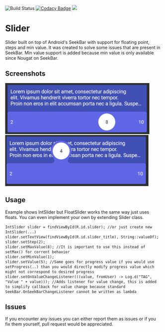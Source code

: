 ![Build Status](https://github.com/adsamcik/Slider/workflows/Android%20CI/badge.svg)
[![Codacy Badge](https://api.codacy.com/project/badge/Grade/f706029f5a5f453e8f59844caf711ed8)](https://www.codacy.com/app/adsamcik/Slider?utm_source=github.com&amp;utm_medium=referral&amp;utm_content=adsamcik/Slider&amp;utm_campaign=Badge_Grade)
[![](https://jitpack.io/v/adsamcik/Slider.svg)](https://jitpack.io/#adsamcik/Slider)

# Slider
Slider built on top of Android's SeekBar with support for floating point, steps and min value. It was created to solve some issues that are present in SeekBar. Min value support is added because min value is only available since Nougat on SeekBar.

## Screenshots

![Slider idle](img/idle.png)
![Slider dragging](img/dragging.png)

## Usage
Example shows IntSlider but FloatSlider works the same way just uses floats. You can even implement your own by extending Slider class.

    IntSlider slider = findViewById(R.id.slider); //or just create new IntSlider(...)
    slider.setTextView(findViewById(R.id.slider_title), String::valueOf);
    slider.setStep(2);
    slider.setMaxValue(8); //It is important to use this instead of setMax() for corrent behavior
    slider.setMinValue(1);
    slider.setValue(5); //Same goes for progress value if you would use setProgress(..) than you would directly modify progress value which might not correspond to desired progress
    slider.setOnValueChangeListener(((value, fromUser) -> Log.d("TAG", "Value " + value))); //Adds listener for value change, this is added to simplify callback for value change because standard SeekBar.OnSeekBarChangeListener cannot be written as lambda
    
## Issues

If you encounter any issues you can either report them as issues or if you fix them yourself, pull request would be appreciated.
